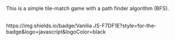 This is a simple tile-match game with a path finder algorithm (BFS).

<br/>
	https://img.shields.io/badge/Vanilia JS-F7DF1E?style=for-the-badge&logo=javascript&logoColor=black
